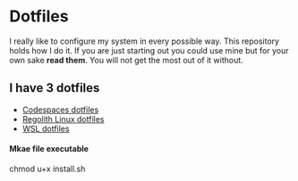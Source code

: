 # Dotfiles

I really like to configure my system in every possible way. This repository
holds how I do it. If you are just starting out you could use mine but for your own sake **read them**. You
will not get the most out of it without.

## I have 3 dotfiles

- [Codespaces dotfiles](https://github.com/iampika/dotfiles/tree/master)
- [Regolith Linux dotfiles](https://github.com/iampika/dotfiles/tree/Regolith-Linux-dotfiles)
- [WSL dotfiles](https://github.com/iampika/dotfiles/tree/wsl)

#### Mkae file executable

chmod u+x install.sh
